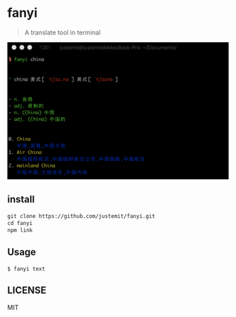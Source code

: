 # fanyi

> A translate tool in terminal

![fanyi](./fanyi.png)

## install

```shell
git clone https://github.com/justemit/fanyi.git
cd fanyi
npm link
```

## Usage

```shell
$ fanyi text
```

## LICENSE

MIT
